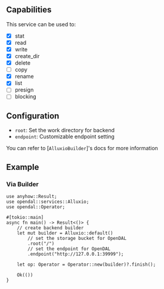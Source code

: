 ## Capabilities

This service can be used to:

- [x] stat
- [x] read
- [x] write
- [x] create_dir
- [x] delete
- [ ] copy
- [x] rename
- [x] list
- [ ] presign
- [ ] blocking

## Configuration

- `root`: Set the work directory for backend
- `endpoint`: Customizable endpoint setting

You can refer to [`AlluxioBuilder`]'s docs for more information

## Example

### Via Builder

```rust,no_run
use anyhow::Result;
use opendal::services::Alluxio;
use opendal::Operator;

#[tokio::main]
async fn main() -> Result<()> {
    // create backend builder
    let mut builder = Alluxio::default()
        // set the storage bucket for OpenDAL
        .root("/")
        // set the endpoint for OpenDAL
        .endpoint("http://127.0.0.1:39999");

    let op: Operator = Operator::new(builder)?.finish();

    Ok(())
}
```
